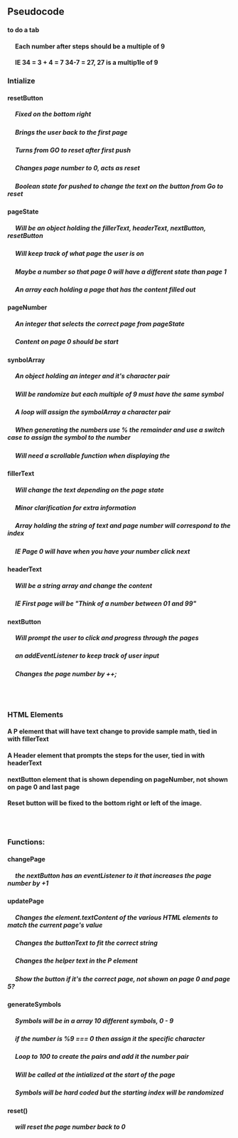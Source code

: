 ## Pseudocode
#### to do a tab &emsp; 

#### &emsp; Each number after steps should be a multiple of 9
#### &emsp; IE 34 = 3 + 4 = 7   34-7 = 27, 27 is a multip1le of 9

### Intialize 

#### resetButton
##### &emsp; Fixed on the bottom right
##### &emsp; Brings the user back to the first page
##### &emsp; Turns from GO to reset after first push
##### &emsp; Changes page number to 0, acts as reset
##### &emsp; Boolean state for pushed to change the text on the button from Go to reset

#### pageState
##### &emsp; Will be an object holding the fillerText, headerText, nextButton, resetButton
##### &emsp; Will keep track of what page the user is on
##### &emsp; Maybe a number so that page 0 will have a different state than page 1
##### &emsp; An array each holding a page that has the content filled out 

#### pageNumber
##### &emsp; An integer that selects the correct page from pageState
##### &emsp; Content on page 0 should be start 

#### synbolArray
##### &emsp; An object holding an integer and it's character pair
##### &emsp; Will be randomize but each multiple of 9 must have the same symbol
##### &emsp; A loop will assign the symbolArray a character pair
##### &emsp; When generating the numbers use % the remainder and use a switch case to assign the symbol to the number
##### &emsp; Will need a scrollable function when displaying the 

#### fillerText 
##### &emsp; Will change the text depending on the page state
##### &emsp; Minor clarification for extra information
##### &emsp; Array holding the string of text and page number will correspond to the index
##### &emsp; IE Page 0 will have when you have your number click next

#### headerText
##### &emsp; Will be a string array and change the content 
##### &emsp; IE First page will be "Think of a number between 01 and 99"

#### nextButton
##### &emsp; Will prompt the user to click and progress through the pages
##### &emsp; an addEventListener to keep track of user input
##### &emsp; Changes the page number by ++;
###### &emsp;

### HTML Elements
#### A P element that will have text change to provide sample math, tied in with fillerText
#### A Header element that prompts the steps for the user, tied in with headerText
#### nextButton element that is shown depending on pageNumber, not shown on page 0 and last page
#### Reset button will be fixed to the bottom right or left of the image. 

###### &emsp; 

### Functions: 
#### changePage
##### &emsp; the nextButton has an eventListener to it that increases the page number by +1


#### updatePage
##### &emsp; Changes the element.textContent of the various HTML elements to match the current page's value
##### &emsp; Changes the buttonText to fit the correct string
##### &emsp; Changes the helper text in the P element
##### &emsp; Show the button if it's the correct page, not shown on page 0 and page 5?


#### generateSymbols
##### &emsp; Symbols will be in a array 10 different symbols, 0 - 9
##### &emsp; if the number is %9 === 0 then assign it the specific character
##### &emsp; Loop to 100 to create the pairs and add it the number pair 
##### &emsp; Will be called at the intialized at the start of the page
##### &emsp; Symbols will be hard coded but the starting index will be randomized


#### reset()
##### &emsp; will reset the page number back to 0

